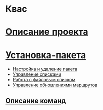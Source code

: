 # Квас 
# [Описание проекта](https://github.com/qzeleza/kvas/wiki/Описание-проекта)
# [Установка-пакета](https://github.com/qzeleza/kvas/wiki/Установка-пакета)
* [Hастройка и удаление пакета](https://github.com/qzeleza/kvas/wiki/Описание-команд#настройка-и-удаление-пакета)
* [Управление списками](https://github.com/qzeleza/kvas/wiki/Описание-команд#управление-списками)
* [Работа с файловым списком](https://github.com/qzeleza/kvas/wiki/Описание-команд#работа-с-файловым-списком)
* [Управление обновлениями маршрутов](https://github.com/qzeleza/kvas/wiki/Описание-команд#управление-обновлениями-маршрутов)

## [Описание команд](https://github.com/qzeleza/kvas/wiki/Описание-команд)
